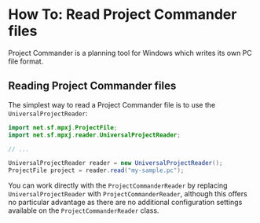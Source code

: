 # How To: Read Project Commander files
Project Commander is a planning tool for Windows which writes its own PC file
format.

## Reading Project Commander files
The simplest way to read a Project Commander file is to use the
`UniversalProjectReader`:

```java
import net.sf.mpxj.ProjectFile;
import net.sf.mpxj.reader.UniversalProjectReader;

// ...

UniversalProjectReader reader = new UniversalProjectReader();
ProjectFile project = reader.read("my-sample.pc");
```

You can work directly with the `ProjectCommanderReader` by replacing
`UniversalProjectReader` with `ProjectCommanderReader`, although this offers no
particular advantage as there are no additional configuration settings available
on the `ProjectCommanderReader` class.
